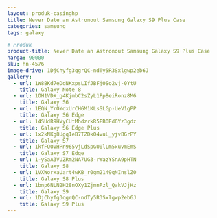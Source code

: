 ```yaml
---
layout: produk-casinghp
title: Never Date an Astronout Samsung Galaxy S9 Plus Case
categories: samsung
tags: galaxy

# Produk
product-title: Never Date an Astronout Samsung Galaxy S9 Plus Case
harga: 90000
sku: hn-4576
image-drive: 1DjChyfg3qgrQC-ndTy5R3Sxlgwp2eb6J
gallery:
  - url: 1W8BKd7eDdNKxpsLIfJBFj0So2vj-0YtU
    title: Galaxy Note 8
  - url: 1OH1VDX_g4KjmbC2sZyL1Pp8eiRonz8M6
    title: Galaxy S6
  - url: 1EQN_YrOYdxUrCHGM1KLsSLGp-UeV1gPP
    title: Galaxy S6 Edge
  - url: 14SUdR9HVyCUtMhdzrkR5FBOEd6Yz3gdz
    title: Galaxy S6 Edge Plus
  - url: 1x2kNKg8Ugq1eB7TZDkO4vuL_yjvBGrPY
    title: Galaxy S7
  - url: 1kfFQOVHPn965vjLdSpGU0lLm5xuvmEmS
    title: Galaxy S7 Edge
  - url: 1-ySaA3VUZRm2NA7UG3-rWazYSnA9pHTN
    title: Galaxy S8
  - url: 1VXWorxaUart4wKB_r0gm2149qNInslZ0
    title: Galaxy S8 Plus
  - url: 1bnp6NLN2H28nOXy1ZjmnPzl_QakVJjHz
    title: Galaxy S9
  - url: 1DjChyfg3qgrQC-ndTy5R3Sxlgwp2eb6J
    title: Galaxy S9 Plus
---
```


